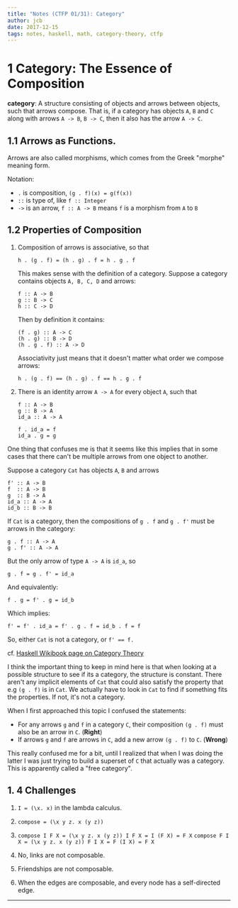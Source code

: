 ```yaml
---
title: "Notes (CTFP 01/31): Category"
author: jcb
date: 2017-12-15
tags: notes, haskell, math, category-theory, ctfp
---
```


# 1 Category: The Essence of Composition

**category**: A structure consisting of objects and arrows between objects,
such that arrows compose. That is, if a category has objects `A`, `B` and `C`
along with arrows `A -> B`, `B -> C`, then it also has the arrow `A -> C`.


## 1.1 Arrows as Functions.

Arrows are also called morphisms, which comes from the Greek "morphe" meaning
form.

Notation:

- `.` is composition, `(g . f)(x) = g(f(x))`
- `::` is type of, like `f :: Integer`
- `->` is an arrow, `f :: A -> B` means `f` is a morphism from `A` to `B`


## 1.2 Properties of Composition

1. Composition of arrows is associative, so that

    ```
    h . (g . f) = (h . g) . f = h . g . f
    ```

    This makes sense with the definition of a category. Suppose a category contains
    objects `A, B, C, D` and arrows:

    ```
    f :: A -> B
    g :: B -> C
    h :: C -> D
    ```

    Then by definition it contains:

    ```
    (f . g) :: A -> C
    (h . g) :: B -> D
    (h . g . f) :: A -> D
    ```

    Associativity just means that it doesn't matter what order we compose arrows:

    ```
    h . (g . f) == (h . g) . f == h . g . f
    ```


2.  There is an identity arrow `A -> A` for every object `A`, such that

    ```
    f :: A -> B
    g :: B -> A
    id_a :: A -> A

    f . id_a = f
    id_a . g = g
    ```


One thing that confuses me is that it seems like this implies that in some
cases that there can't be multiple arrows from one object to another.

Suppose a category `Cat` has objects `A`, `B` and arrows

```
f' :: A -> B
f  :: A -> B
g  :: B -> A
id_a :: A -> A
id_b :: B -> B
```

If `Cat` is a category, then the compositions of `g . f` and `g . f'` must
be arrows in the category:

```
g . f :: A -> A
g . f' :: A -> A
```

But the only arrow of type `A -> A` is `id_a`, so

```
g . f = g . f' = id_a
```

And equivalently:

```
f . g = f' . g = id_b
```

Which implies:


```
f' = f' . id_a = f' . g . f = id_b . f = f
```

So, either `Cat` is not a category, or `f' == f.`

cf. [Haskell Wikibook page on Category Theory](https://en.wikibooks.org/wiki/Haskell/Category_theory#Hask,_the_Haskell_category)

I think the important thing to keep in mind here is that when looking
at a possible structure to see if its a category, the structure is constant. There
aren't any implicit elements of `Cat` that could also satisfy the property
that e.g `(g . f)` is in `Cat`. We actually have to look in `Cat` to find if
something fits the properties. If not, it's not a category.

When I first approached this topic I confused the statements:

- For any arrows `g` and `f` in a category `C`, their composition `(g . f)` must
also be an arrow in `C`. (**Right**)
- If arrows `g` and `f` are arrows in `C`, add a new arrow `(g . f)` to `C`. (**Wrong**)

This really confused me for a bit, until I realized that when I was doing the
latter I was just trying to build a superset of `C` that actually was a
category. This is apparently called a "free category".

## 1. 4 Challenges

1. `I = (\x. x)` in the lambda calculus.
2. `compose = (\x y z. x (y z))`

3.  `compose I F X = (\x y z. x (y z)) I F X = I (F X) = F X`
    `compose F I X = (\x y z. x (y z)) F I X = F (I X) = F X`

4. No, links are not composable.
5. Friendships are not composable.
6. When the edges are composable, and every node has a self-directed edge.

----
